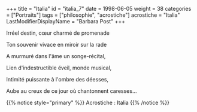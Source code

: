 +++
title = "Italia"
id = "italia_7"
date = 1998-06-05
weight = 38
categories = ["Portraits"]
tags = ["philosophie", "acrostiche"]
acrostiche = "Italia"
LastModifierDisplayName = "Barbara Post"
+++

Irréel destin, cœur charmé de promenade

Ton souvenir vivace en miroir sur la rade

A murmuré dans l'âme un songe-récital,

Lien d'indestructible éveil, monde musical,

Intimité puissante à l'ombre des déesses,

Aube au creux de ce jour où chantonnent caresses...

{{% notice style="primary" %}}
Acrostiche : Italia
{{% /notice %}}
